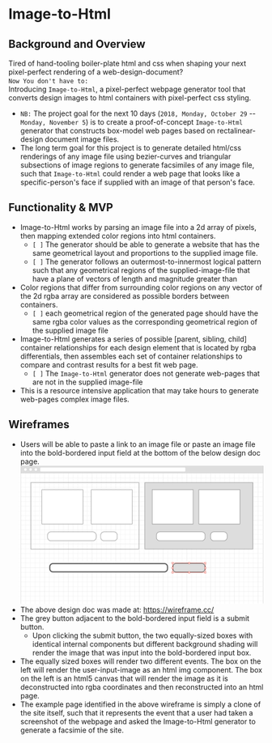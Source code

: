 # Image-to-Html

## Background and Overview

Tired of hand-tooling boiler-plate html and css when shaping your next pixel-perfect rendering of a web-design-document?  
`Now You don't have to:`  
Introducing `Image-to-Html`, a pixel-perfect webpage generator tool that converts design images to html containers with pixel-perfect css styling. 
- `NB:` The project goal for the next 10 days (`2018, Monday, October 29` -- `Monday, November 5`) is to create a proof-of-concept `Image-to-Html` generator that constructs box-model web pages based on rectalinear-design document image files.
- The long term goal for this project is to generate detailed html/css renderings of any image file using bezier-curves and triangular subsections of image regions to generate facsimiles of any image file, such that `Image-to-Html` could render a web page that looks like a specific-person's face if supplied with an image of that person's face.

## Functionality & MVP
- Image-to-Html works by parsing an image file into a 2d array of pixels, then mapping extended color regions into html containers. 
    - `[ ]` The generator should be able to generate a website that has the same geometrical layout and proportions to the supplied image file.
    - `[ ]` The generator follows an outermost-to-innermost logical pattern such that any geometrical regions of the supplied-image-file that have a plane of vectors of length and magnitude greater than
- Color regions that differ from surrounding color regions on any vector of the 2d rgba array are considered as possible borders between containers.
    - `[ ]` each geometrical region of the generated page should have the same rgba color values as the corresponding geometrical region of the supplied image file
- Image-to-Html generates a series of possible [parent, sibling, child] container relationships for each design element that is located by rgba differentials, then assembles each set of container relationships to compare and contrast results for a best fit web page.
    - `[ ]` The `Image-to-Html` generator does not generate web-pages that are not in the supplied image-file
- This is a resource intensive application that may take hours to generate web-pages complex image files.

## Wireframes
- Users will be able to paste a link to an image file or paste an image file into the bold-bordered input field at the bottom of the below design doc page.
![Main Page](/design_doc_main_page.png)
- The above design doc was made at: https://wireframe.cc/
- The grey button adjacent to the bold-bordered input field is a submit button.
    - Upon clicking the submit button, the two equally-sized boxes with identical internal components but different background shading will render the image that was input into the bold-bordered input box.
- The equally sized boxes will render two different events. The box on the left will render the user-input-image as an html img component. The box on the left is an html5 canvas that will render the image as it is deconstructed into rgba coordinates and then reconstructed into an html page. 
- The example page identified in the above wireframe is simply a clone of the site itself, such that it represents the event that a user had taken a screenshot of the webpage and asked the Image-to-Html generator to generate a facsimie of the site.
